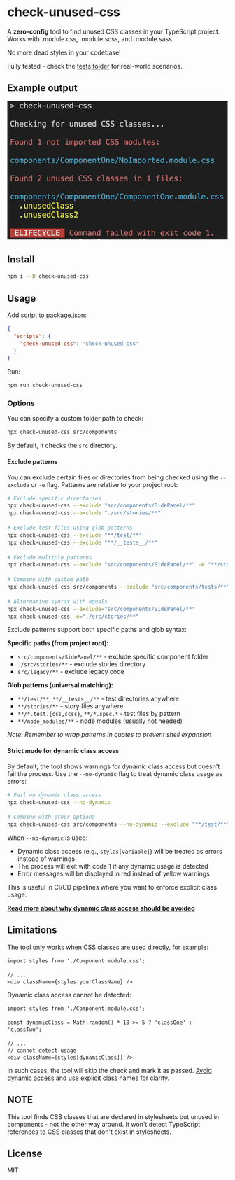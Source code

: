 # check-unused-css

A **zero-config** tool to find unused CSS classes in your TypeScript project. Works with .module.css, .module.scss, and .module.sass.

No more dead styles in your codebase!

Fully tested - check the [tests folder](./src/__tests__/) for real-world scenarios.

## Example output

![Example output](./exampleOutput.png)

## Install

```bash
npm i --D check-unused-css
```

## Usage

Add script to package.json:

```json
{
  "scripts": {
    "check-unused-css": "check-unused-css"
  }
}
```

Run:

```bash
npm run check-unused-css
```

### Options

You can specify a custom folder path to check:

```bash
npx check-unused-css src/components
```

By default, it checks the `src` directory.

#### Exclude patterns

You can exclude certain files or directories from being checked using the `--exclude` or `-e` flag. Patterns are relative to your project root:

```bash
# Exclude specific directories
npx check-unused-css --exclude "src/components/SidePanel/**"
npx check-unused-css --exclude "./src/stories/**"

# Exclude test files using glob patterns
npx check-unused-css --exclude "**/test/**"
npx check-unused-css --exclude "**/__tests__/**"

# Exclude multiple patterns
npx check-unused-css --exclude "src/components/SidePanel/**" -e "**/stories/**"

# Combine with custom path
npx check-unused-css src/components --exclude "src/components/tests/**"

# Alternative syntax with equals
npx check-unused-css --exclude="src/components/SidePanel/**"
npx check-unused-css -e="./src/stories/**"
```

Exclude patterns support both specific paths and glob syntax:

**Specific paths (from project root):**
- `src/components/SidePanel/**` - exclude specific component folder
- `./src/stories/**` - exclude stories directory
- `src/legacy/**` - exclude legacy code

**Glob patterns (universal matching):**
- `**/test/**`, `**/__tests__/**` - test directories anywhere
- `**/stories/**` - story files anywhere
- `**/*.test.{css,scss}`, `**/*.spec.*` - test files by pattern
- `**/node_modules/**` - node modules (usually not needed)

*Note: Remember to wrap patterns in quotes to prevent shell expansion*

#### Strict mode for dynamic class access

By default, the tool shows warnings for dynamic class access but doesn't fail the process. Use the `--no-dynamic` flag to treat dynamic class usage as errors:

```bash
# Fail on dynamic class access
npx check-unused-css --no-dynamic

# Combine with other options
npx check-unused-css src/components --no-dynamic --exclude "**/test/**"
```

When `--no-dynamic` is used:
- Dynamic class access (e.g., `styles[variable]`) will be treated as errors instead of warnings
- The process will exit with code 1 if any dynamic usage is detected
- Error messages will be displayed in red instead of yellow warnings

This is useful in CI/CD pipelines where you want to enforce explicit class usage.

**[Read more about why dynamic class access should be avoided](./avoid-dynamic-classes.md)**

## Limitations

The tool only works when CSS classes are used directly, for example:

```tsx
import styles from './Component.module.css';

// ...
<div className={styles.yourClassName} />
```

Dynamic class access cannot be detected:

```tsx
import styles from './Component.module.css';

const dynamicClass = Math.random() * 10 >= 5 ? 'classOne' : 'classTwo';

// ...
// cannot detect usage
<div className={styles[dynamicClass]} />
```

In such cases, the tool will skip the check and mark it as passed. [Avoid dynamic access](./avoid-dynamic-classes.md) and use explicit class names for clarity.

## NOTE
This tool finds CSS classes that are declared in stylesheets but unused in components - not the other way around. It won't detect TypeScript references to CSS classes that don't exist in stylesheets.

## License

MIT
